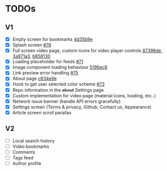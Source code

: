 # TODOs

## V1

- [x] Empty screen for bookmarks [4d35b9e](https://github.com/gmsgowtham/UDev/commit/4d35b9ed53bb8acd01aaaa4e830bf165fbaeeeb5)
- [x] Splash screen [#76](https://github.com/gmsgowtham/UDev/pull/76)
- [x] Full screen video page, custom icons for video player controls [87398de](https://github.com/gmsgowtham/UDev/commit/87398de7a72fc739480bbc6b65e802746bc130c2), [3a971a3](https://github.com/gmsgowtham/UDev/commit/3a971a37414b3f4254e5d16045eafe4ae3187e54),  [b858130](https://github.com/gmsgowtham/UDev/commit/b858130e2f1456d23f6cb4fcecd8a9f3655ee75b)
- [x] Loading placeholder for feeds [#71](https://github.com/gmsgowtham/UDev/pull/71)
- [x] Image component loading behaviour [5196ec6](https://github.com/gmsgowtham/UDev/commit/5196ec677ef4bbc234734b075923a1303af51980)
- [x] Link preview error handling [#75](https://github.com/gmsgowtham/UDev/pull/75)
- [x] About page [c634e9e](https://github.com/gmsgowtham/UDev/commit/c634e9e7fedf7295fd27c0bf94f4c4d5c697dec7)
- [x] Hook to get user selected color scheme [#73](https://github.com/gmsgowtham/UDev/pull/73)
- [x] Repo information in the ~~about~~ Settings page
- [x] Custom implementation for video page (material icons, loading, etc..)
- [x] Network issue banner (handle API errors gracefully)
- [x] Settings screen (Terms & privacy, Github, Contact us, Appearance)
- [x] Article screen scroll parallax

## V2

- [ ] Local search history
- [ ] Video bookmarks
- [ ] Comments
- [ ] Tags feed
- [ ] Author profile
